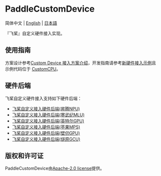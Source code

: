 # PaddleCustomDevice

简体中文 | [English](./README_en.md) | [日本語](./README_ja.md)

『飞桨』自定义硬件接入实现。

## 使用指南

方案设计参考[Custom Device 接入方案介绍](https://www.paddlepaddle.org.cn/documentation/docs/zh/develop/dev_guides/custom_device_docs/custom_device_overview_cn.html)，开发指南请参考[新硬件接入示例](https://www.paddlepaddle.org.cn/documentation/docs/zh/develop/dev_guides/custom_device_docs/custom_device_example_cn.html)且示例代码位于 [CustomCPU](backends/custom_cpu/README_cn.md)。

## 硬件后端

飞桨自定义硬件接入支持如下硬件后端：

- [飞桨自定义接入硬件后端(昇腾NPU)](backends/npu/README_cn.md)
- [飞桨自定义接入硬件后端(寒武纪MLU)](backends/mlu/README_cn.md)
- [飞桨自定义接入硬件后端(英特尔GPU)](backends/intel_gpu/README.md)
- [飞桨自定义接入硬件后端(苹果MPS)](backends/mps/README.md)
- [飞桨自定义接入硬件后端(壁仞GPU)](backends/biren_gpu/README_cn.md)
- [飞桨自定义接入硬件后端(燧原GCU)](backends/gcu/README_cn.md)

## 版权和许可证

PaddleCustomDevice由[Apache-2.0 license](LICENSE)提供。
